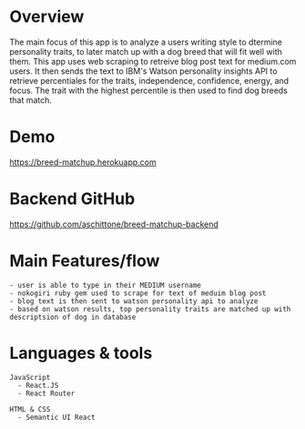 # Overview
  
The main focus of this app is to analyze a users writing style to dtermine personality traits, to later match up with a dog breed that will fit well with them. This app uses web scraping to retreive blog post text for medium.com users. It then sends the text to IBM's Watson personality insights API to retrieve percentiales for the traits, independence, confidence, energy, and focus. The trait with the highest percentile is then used to find dog breeds that match. 

# Demo

https://breed-matchup.herokuapp.com

# Backend GitHub

https://github.com/aschittone/breed-matchup-backend

# Main Features/flow

    - user is able to type in their MEDIUM username
    - nokogiri ruby gem used to scrape for text of meduim blog post
    - blog text is then sent to watson personality api to analyze 
    - based on watson results, top personality traits are matched up with descriptsion of dog in database
    
# Languages & tools

    JavaScript
      - React.JS 
      - React Router 

    HTML & CSS
      - Semantic UI React 
      
